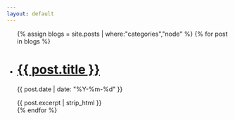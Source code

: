 ```yaml
---
layout: default
---
```


<div class="article-list">
  <ul>
    {% assign blogs = site.posts | where:"categories","node" %}
    {% for post in blogs %}
      <li>
        <h1><a href="{{ post.url }}">{{ post.title }}</a></h1>
        <p class="author">
          <span class="date">{{ post.date | date: "%Y-%m-%d" }}</span>
        </p>
        <div class="excerpt">
          {{ post.excerpt | strip_html }}
        </div>
      </li>
    {% endfor %}
  </ul>
</div>